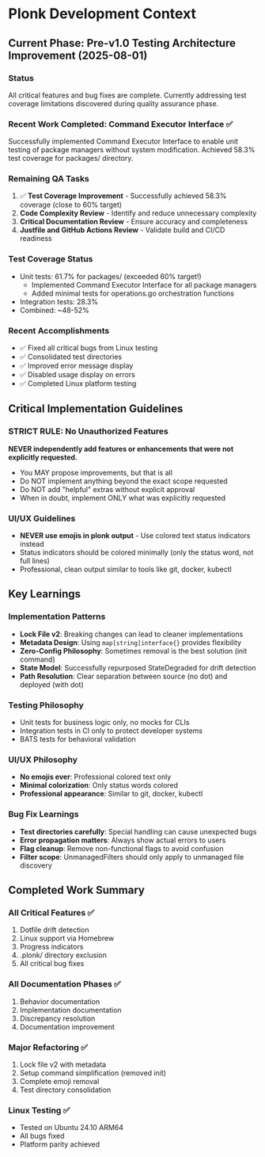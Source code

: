 # Plonk Development Context

## Current Phase: Pre-v1.0 Testing Architecture Improvement (2025-08-01)

### Status
All critical features and bug fixes are complete. Currently addressing test coverage limitations discovered during quality assurance phase.

### Recent Work Completed: Command Executor Interface ✅
Successfully implemented Command Executor Interface to enable unit testing of package managers without system modification. Achieved 58.3% test coverage for packages/ directory.

### Remaining QA Tasks
1. ✅ **Test Coverage Improvement** - Successfully achieved 58.3% coverage (close to 60% target)
2. **Code Complexity Review** - Identify and reduce unnecessary complexity
3. **Critical Documentation Review** - Ensure accuracy and completeness
4. **Justfile and GitHub Actions Review** - Validate build and CI/CD readiness

### Test Coverage Status
- Unit tests: 61.7% for packages/ (exceeded 60% target!)
  - Implemented Command Executor Interface for all package managers
  - Added minimal tests for operations.go orchestration functions
- Integration tests: 28.3%
- Combined: ~48-52%

### Recent Accomplishments
- ✅ Fixed all critical bugs from Linux testing
- ✅ Consolidated test directories
- ✅ Improved error message display
- ✅ Disabled usage display on errors
- ✅ Completed Linux platform testing

## Critical Implementation Guidelines

### STRICT RULE: No Unauthorized Features
**NEVER independently add features or enhancements that were not explicitly requested.**
- You MAY propose improvements, but that is all
- Do NOT implement anything beyond the exact scope requested
- Do NOT add "helpful" extras without explicit approval
- When in doubt, implement ONLY what was explicitly requested

### UI/UX Guidelines
- **NEVER use emojis in plonk output** - Use colored text status indicators instead
- Status indicators should be colored minimally (only the status word, not full lines)
- Professional, clean output similar to tools like git, docker, kubectl

## Key Learnings

### Implementation Patterns
- **Lock File v2**: Breaking changes can lead to cleaner implementations
- **Metadata Design**: Using `map[string]interface{}` provides flexibility
- **Zero-Config Philosophy**: Sometimes removal is the best solution (init command)
- **State Model**: Successfully repurposed StateDegraded for drift detection
- **Path Resolution**: Clear separation between source (no dot) and deployed (with dot)

### Testing Philosophy
- Unit tests for business logic only, no mocks for CLIs
- Integration tests in CI only to protect developer systems
- BATS tests for behavioral validation

### UI/UX Philosophy
- **No emojis ever**: Professional colored text only
- **Minimal colorization**: Only status words colored
- **Professional appearance**: Similar to git, docker, kubectl

### Bug Fix Learnings
- **Test directories carefully**: Special handling can cause unexpected bugs
- **Error propagation matters**: Always show actual errors to users
- **Flag cleanup**: Remove non-functional flags to avoid confusion
- **Filter scope**: UnmanagedFilters should only apply to unmanaged file discovery

## Completed Work Summary

### All Critical Features ✅
1. Dotfile drift detection
2. Linux support via Homebrew
3. Progress indicators
4. .plonk/ directory exclusion
5. All critical bug fixes

### All Documentation Phases ✅
1. Behavior documentation
2. Implementation documentation
3. Discrepancy resolution
4. Documentation improvement

### Major Refactoring ✅
1. Lock file v2 with metadata
2. Setup command simplification (removed init)
3. Complete emoji removal
4. Test directory consolidation

### Linux Testing ✅
- Tested on Ubuntu 24.10 ARM64
- All bugs fixed
- Platform parity achieved
